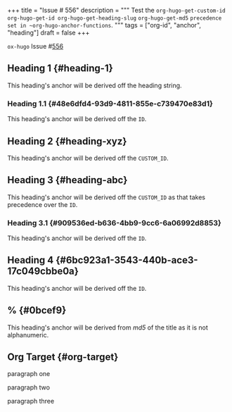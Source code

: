 +++
title = "Issue # 556"
description = """
  Test the `org-hugo-get-custom-id` `org-hugo-get-id
  org-hugo-get-heading-slug` `org-hugo-get-md5` `precedence set in
  ~org-hugo-anchor-functions`.
  """
tags = ["org-id", "anchor", "heading"]
draft = false
+++

`ox-hugo` Issue #[556](https://github.com/kaushalmodi/ox-hugo/issues/556)


## Heading 1 {#heading-1}

This heading's anchor will be derived off the heading string.


### Heading 1.1 {#48e6dfd4-93d9-4811-855e-c739470e83d1}

This heading's anchor will be derived off the `ID`.


## Heading 2 {#heading-xyz}

This heading's anchor will be derived off the `CUSTOM_ID`.


## Heading 3 {#heading-abc}

This heading's anchor will be derived off the `CUSTOM_ID` as that
takes precedence over the `ID`.


### Heading 3.1 {#909536ed-b636-4bb9-9cc6-6a06992d8853}

This heading's anchor will be derived off the `ID`.


## Heading 4 {#6bc923a1-3543-440b-ace3-17c049cbbe0a}

This heading's anchor will be derived off the `ID`.


## % {#0bcef9}

This heading's anchor will be derived from _md5_ of the title as it is
not alphanumeric.


## Org Target {#org-target}

paragraph one

<span class="org-target" id="org-target--paragraph-2"></span>
paragraph two

<span class="org-target" id="paragraph-3"></span>
paragraph three
